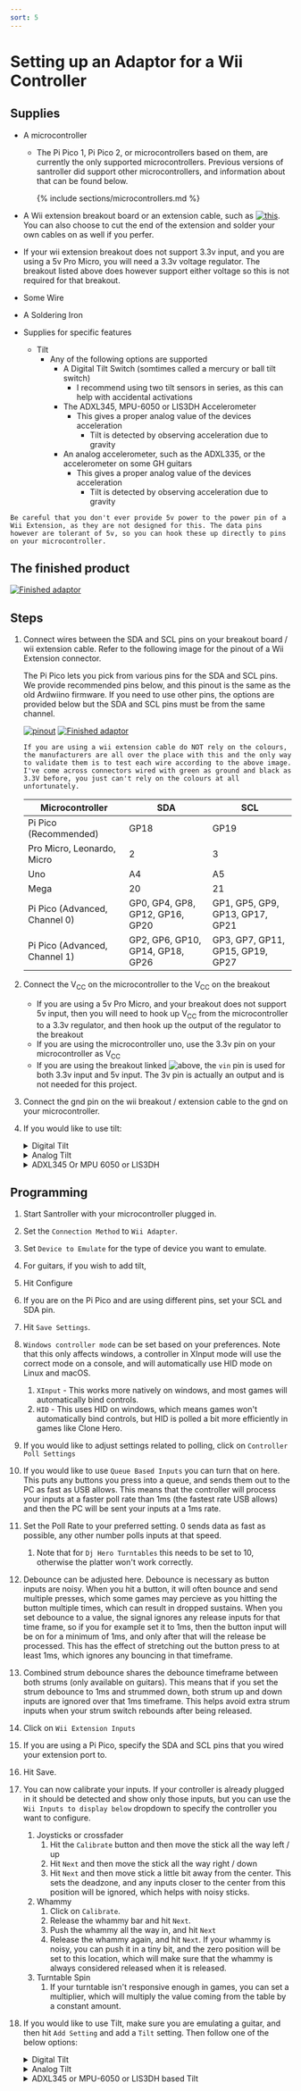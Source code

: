 ```yaml
---
sort: 5
---
```


# Setting up an Adaptor for a Wii Controller

## Supplies

- A microcontroller

  - The Pi Pico 1, Pi Pico 2, or microcontrollers based on them, are currently the only supported microcontrollers. Previous versions of santroller did support other microcontrollers, and information about that can be found below.

    {% include sections/microcontrollers.md %}

- A Wii extension breakout board or an extension cable, such as [![this](https://www.adafruit.com/product/4836)](https://www.adafruit.com/product/4836). You can also choose to cut the end of the extension and solder your own cables on as well if you perfer.
- If your wii extension breakout does not support 3.3v input, and you are using a 5v Pro Micro, you will need a 3.3v voltage regulator. The breakout listed above does however support either voltage so this is not required for that breakout.
- Some Wire
- A Soldering Iron

- Supplies for specific features
  - Tilt
    - Any of the following options are supported
      - A Digital Tilt Switch (somtimes called a mercury or ball tilt switch)
        - I recommend using two tilt sensors in series, as this can help with accidental activations
      - The ADXL345, MPU-6050 or LIS3DH Accelerometer
        - This gives a proper analog value of the devices acceleration
          - Tilt is detected by observing acceleration due to gravity
      - An analog accelerometer, such as the ADXL335, or the accelerometer on some GH guitars
        - This gives a proper analog value of the devices acceleration
          - Tilt is detected by observing acceleration due to gravity

```danger
Be careful that you don't ever provide 5v power to the power pin of a Wii Extension, as they are not designed for this. The data pins however are tolerant of 5v, so you can hook these up directly to pins on your microcontroller.
```

## The finished product

[![Finished adaptor](/assets/images/adaptor.jpg)](/assets/images/adaptor.jpg)

## Steps

1.  Connect wires between the SDA and SCL pins on your breakout board / wii extension cable.
    Refer to the following image for the pinout of a Wii Extension connector.

    The Pi Pico lets you pick from various pins for the SDA and SCL pins. We provide recommended pins below, and this pinout is the same as the old Ardwiino firmware. If you need to use other pins, the options are provided below but the SDA and SCL pins must be from the same channel.

    [![pinout](/assets/images/wii.png)](/assets/images/wii.png) [![Finished adaptor](/assets/images/wii-ext.jpg)](/assets/images/wii-ext.jpg)

    ```danger
    If you are using a wii extension cable do NOT rely on the colours, the manufacturers are all over the place with this and the only way to validate them is to test each wire according to the above image. I've come across connectors wired with green as ground and black as 3.3V before, you just can't rely on the colours at all unfortunately.
    ```

    | Microcontroller               | SDA                              | SCL                              |
    | ----------------------------- | -------------------------------- | -------------------------------- |
    | Pi Pico (Recommended)         | GP18                             | GP19                             |
    | Pro Micro, Leonardo, Micro    | 2                                | 3                                |
    | Uno                           | A4                               | A5                               |
    | Mega                          | 20                               | 21                               |
    | Pi Pico (Advanced, Channel 0) | GP0, GP4, GP8, GP12, GP16, GP20  | GP1, GP5, GP9, GP13, GP17, GP21  |
    | Pi Pico (Advanced, Channel 1) | GP2, GP6, GP10, GP14, GP18, GP26 | GP3, GP7, GP11, GP15, GP19, GP27 |

2.  Connect the V<sub>CC</sub> on the microcontroller to the V<sub>CC</sub> on the breakout
    - If you are using a 5v Pro Micro, and your breakout does not support 5v input, then you will need to hook up V<sub>CC</sub> from the microcontroller to a 3.3v regulator, and then hook up the output of the regulator to the breakout
    - If you are using the microcontroller uno, use the 3.3v pin on your microcontroller as V<sub>CC</sub>
    - If you are using the breakout linked ![above](https://www.adafruit.com/product/4836), the `vin` pin is used for both 3.3v input and 5v input. The 3v pin is actually an output and is not needed for this project.
3.  Connect the gnd pin on the wii breakout / extension cable to the gnd on your microcontroller.
4.  If you would like to use tilt:
    <details>
      <summary>Digital Tilt</summary>

    1. Connect one pin of the first tilt sensor to ground
    2. Connect the other pin of the first tilt sensor to a pin on the second tilt sensor
    3. Connect the other pin of the second tilt sensor to a digital pin on your microcontroller.
    4. Affix the sensors to your guitar. You will need to play around with their position to get them to activate at the exact point you want tilt activating.
    </details>

    <details>
      <summary>Analog Tilt</summary>

    1. Connect GND to GND
    2. Connect V<sub>CC</sub> to V<sub>CC</sub>
    3. Connect the signal pin to an analog pin on your microcontroller
    </details>

    <details>
      <summary>ADXL345 Or MPU 6050 or LIS3DH</summary>

    1. Connect GND to GND
    2. Connect V<sub>CC</sub> to V<sub>CC</sub> (note that this is a 3.3v device, so for 5V microcontrollers make sure your breakout has a voltage regulator onboard or you are using your own regulator)
    3. Hook up SDA and SCL to the microcontroller

      | Microcontroller               | SDA                              | SCL                              |
      | ----------------------------- | -------------------------------- | -------------------------------- |
      | Pi Pico (Recommended)         | GP18                             | GP19                             |
      | Pro Micro, Leonardo, Micro    | 2                                | 3                                |
      | Uno                           | A4                               | A5                               |
      | Mega                          | 20                               | 21                               |
      | Pi Pico (Advanced, Channel 0) | GP0, GP4, GP8, GP12, GP16, GP20  | GP1, GP5, GP9, GP13, GP17, GP21  |
      | Pi Pico (Advanced, Channel 1) | GP2, GP6, GP10, GP14, GP18, GP26 | GP3, GP7, GP11, GP15, GP19, GP27 |
    </details>

## Programming

1.  Start Santroller with your microcontroller plugged in.
2.  Set the `Connection Method` to `Wii Adapter`.
3.  Set `Device to Emulate` for the type of device you want to emulate. 
4.  For guitars, if you wish to add tilt, 
5.  Hit Configure
6.  If you are on the Pi Pico and are using different pins, set your SCL and SDA pin.
7.  Hit `Save Settings`.
8.  `Windows controller mode` can be set based on your preferences. Note that this only affects windows, a controller in XInput mode will use the correct mode on a console, and will automatically use HID mode on Linux and macOS.
    1. `XInput` - This works more natively on windows, and most games will automatically bind controls.
    2. `HID` - This uses HID on windows, which means games won't automatically bind controls, but HID is polled a bit more efficiently in games like Clone Hero.
9.  If you would like to adjust settings related to polling, click on `Controller Poll Settings`
10. If you would like to use `Queue Based Inputs` you can turn that on here. This puts any buttons you press into a queue, and sends them out to the PC as fast as USB allows. This means that the controller will process your inputs at a faster poll rate than 1ms (the fastest rate USB allows) and then the PC will be sent your inputs at a 1ms rate.
11. Set the Poll Rate to your preferred setting. 0 sends data as fast as possible, any other number polls inputs at that speed.
    1.  Note that for `Dj Hero Turntables` this needs to be set to 10, otherwise the platter won't work correctly.
12. Debounce can be adjusted here. Debounce is necessary as button inputs are noisy. When you hit a button, it will often bounce and send multiple presses, which some games may percieve as you hitting the button multiple times, which can result in dropped sustains. When you set debounce to a value, the signal ignores any release inputs for that time frame, so if you for example set it to 1ms, then the button input will be on for a minimum of 1ms, and only after that will the release be processed. This has the effect of stretching out the button press to at least 1ms, which ignores any bouncing in that timeframe.
13. Combined strum debounce shares the debounce timeframe between both strums (only available on guitars). This means that if you set the strum debounce to 1ms and strummed down, both strum up and down inputs are ignored over that 1ms timeframe. This helps avoid extra strum inputs when your strum switch rebounds after being released.
14. Click on `Wii Extension Inputs`
15. If you are using a Pi Pico, specify the SDA and SCL pins that you wired your extension port to.
16. Hit Save.
17. You can now calibrate your inputs. If your controller is already plugged in it should be detected and show only those inputs, but you can use the `Wii Inputs to display below` dropdown to specify the controller you want to configure.
    1.  Joysticks or crossfader
        1.  Hit the `Calibrate` button and then move the stick all the way left / up
        2.  Hit `Next` and then move the stick all the way right / down
        3.  Hit `Next` and then move stick a little bit away from the center. This sets the deadzone, and any inputs closer to the center from this position will be ignored, which helps with noisy sticks.
    2.  Whammy
        1.  Click on `Calibrate`.
        2.  Release the whammy bar and hit `Next`.
        3.  Push the whammy all the way in, and hit `Next`
        4.  Release the whammy again, and hit `Next`. If your whammy is noisy, you can push it in a tiny bit, and the zero position will be set to this location, which will make sure that the whammy is always considered released when it is released.
    3.  Turntable Spin
        1.  If your turntable isn't responsive enough in games, you can set a multiplier, which will multiply the value coming from the table by a constant amount.
18. If you would like to use Tilt, make sure you are emulating a guitar, and then hit `Add Setting` and add a `Tilt` setting. Then follow one of the below options:
    <details>
      <summary>Digital Tilt</summary>

    1. Click on Tilt, and make sure the `Input Type` is set to `Digital Pin Input`.
    1. Make sure `Pin Mode` is set to `Pull Up`.
    2. Click on the `Find Pin` button, and then tilt your guitar. If you have wired everything correctly, the tool should detect the pin and the tilt icon should light up whenever you tilt the guitar.
    3. If you are using a SW520D based tilt sensor, some versions of this sensor will have an inverted output. You can turn on the `Invert` option to correct this.
    </details>

    <details>
      <summary>Analog Tilt</summary>

    4. Click on Tilt, and make sure the `Input Type` is set to `Analog Pin Input`.
    5. Click on the `Find Pin` button, and tthen tilt your guitar. If you have wired everything correctly, the tool should detect the pin and the tilt `Original Value` value should change as you tilt your guitar.
    6. Click on `Calibrate`
    7. Tilt your guitar down, and then hit `Next`
    8. Tilt the guitar up, and then hit `Next`
    9. Hold your guitar in its resting position and then hit `Next`.
    </details>

    <details>
      <summary>ADXL345 or MPU-6050 or LIS3DH based Tilt</summary>

      1. Click on `Add setting`
      2. Add an `Accelerometer`
      3. For the Pi Pico, set the SDA and SCL pins that you have used.
      4. Hit save.
      5. Click on Tilt, and make sure the `Input Type` is set to `Accelerometer Input`.
      6. Click on `Calibrate`
      7. Hold your guitar in its resting position, and then hit `Next`
      8. Tilt the guitar up, and then hit `Next`
      9. Tilt your guitar up a little bit and then hit `Next`. Values below this position will be zeroed. With the adxl, you can increase the deadzone to help counteract strumming or shaking activating tilt.
      10. Adjust the `Low Pass Filter`. This value controls how new value from the ADXL are filtered, a value closer to 0 will result in a sensor that won't respond to a shake or strumming, but if you decrease it too much the sensor will have a decreased responsiveness. If you set it closer to 1, then the sensor will be very responsive but it will also pick up any tiny vibrations as well. From testing a value of 0.05 seemed like a good place to start. 
    </details>
